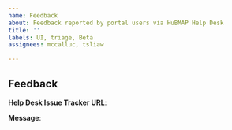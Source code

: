 ```yaml
---
name: Feedback
about: Feedback reported by portal users via HuBMAP Help Desk
title: ''
labels: UI, triage, Beta
assignees: mccalluc, tsliaw

---
```


## Feedback

__Help Desk Issue Tracker URL__:

__Message__:

